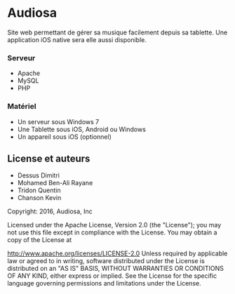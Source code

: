# Audiosa

Site web permettant de gérer sa musique facilement depuis sa tablette.
Une application iOS native sera elle aussi disponible.

### Serveur
- Apache
- MySQL
- PHP

### Matériel
- Un serveur sous Windows 7
- Une Tablette sous iOS, Android ou Windows
- Un appareil sous iOS (optionnel)


## License et auteurs
- Dessus Dimitri
- Mohamed Ben-Ali Rayane
- Tridon Quentin
- Chanson Kevin

Copyright: 2016, Audiosa, Inc

Licensed under the Apache License, Version 2.0 (the "License"); you may not use this file except in compliance with the License. You may obtain a copy of the License at

http://www.apache.org/licenses/LICENSE-2.0
Unless required by applicable law or agreed to in writing, software distributed under the License is distributed on an "AS IS" BASIS, WITHOUT WARRANTIES OR CONDITIONS OF ANY KIND, either express or implied. See the License for the specific language governing permissions and limitations under the License.
